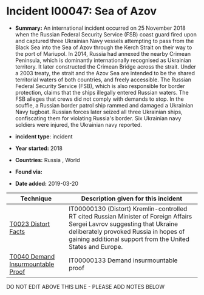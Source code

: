 # Incident I00047: Sea of Azov

* **Summary:** An international incident occurred on 25 November 2018 when the Russian Federal Security Service (FSB) coast guard fired upon and captured three Ukrainian Navy vessels attempting to pass from the Black Sea into the Sea of Azov through the Kerch Strait on their way to the port of Mariupol. In 2014, Russia had annexed the nearby Crimean Peninsula, which is dominantly internationally recognised as Ukrainian territory. It later constructed the Crimean Bridge across the strait. Under a 2003 treaty, the strait and the Azov Sea are intended to be the shared territorial waters of both countries, and freely accessible.
The Russian Federal Security Service (FSB), which is also responsible for border protection, claims that the ships illegally entered Russian waters. The FSB alleges that crews did not comply with demands to stop. In the scuffle, a Russian border patrol ship rammed and damaged a Ukrainian Navy tugboat. Russian forces later seized all three Ukrainian ships, confiscating them for violating Russia's border. Six Ukrainian navy soldiers were injured, the Ukrainian navy reported. 

* **incident type**: incident

* **Year started:** 2018

* **Countries:** Russia , World

* **Found via:** 

* **Date added:** 2019-03-20
 

| Technique | Description given for this incident |
| --------- | ------------------------- |
| [T0023 Distort Facts](../../generated_pages/techniques/T0023.md) | IT00000130 (Distort) Kremlin-controlled RT cited Russian Minister of Foreign Affairs Sergei Lavrov suggesting that Ukraine deliberately provoked Russia in hopes of gaining additional support from the United States and Europe. |
| [T0040 Demand Insurmountable Proof](../../generated_pages/techniques/T0040.md) | IT00000133 Demand insurmountable proof |


DO NOT EDIT ABOVE THIS LINE - PLEASE ADD NOTES BELOW